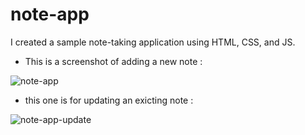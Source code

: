# note-app
I created a sample note-taking application using HTML, CSS, and JS.

* This is a screenshot of adding a new note :

![note-app](https://github.com/AnnouriM/note-app/assets/112013669/c001f85f-3bf8-4b98-94b7-095aef407e3d)

* this one is for updating an exicting note :

![note-app-update](https://github.com/AnnouriM/note-app/assets/112013669/33d1795e-bc3c-40a6-8bad-ff0ced954cb4)
